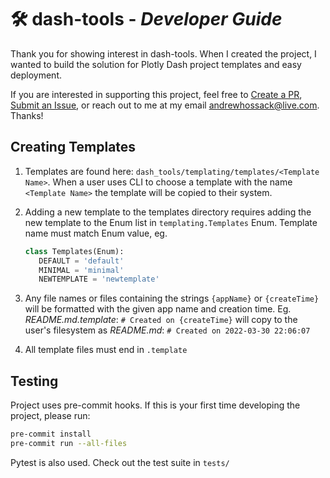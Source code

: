 # 🛠️ **dash-tools** - _Developer Guide_

Thank you for showing interest in dash-tools. When I created the project, I wanted to build the solution for Plotly Dash project templates and easy deployment.

If you are interested in supporting this project, feel free to [Create a PR](https://github.com/andrew-hossack/dash-tools/pulls), [Submit an Issue](https://github.com/andrew-hossack/dash-tools/issues), or reach out to me at my email [andrewhossack@live.com](mailto:andrewhossack@live.com). Thanks!

## **Creating Templates**

1. Templates are found here: `dash_tools/templating/templates/<Template Name>`. When a user uses CLI to choose a template with the name `<Template Name>` the template will be copied to their system.
2. Adding a new template to the templates directory requires adding the new template to the Enum list in `templating.Templates` Enum. Template name must match Enum value, eg.

   ```python
   class Templates(Enum):
      DEFAULT = 'default'
      MINIMAL = 'minimal'
      NEWTEMPLATE = 'newtemplate'
   ```

3. Any file names or files containing the strings `{appName}` or `{createTime}` will be formatted with the given app name and creation time. Eg. _README.md.template_: `# Created on {createTime}` will copy to the user's filesystem as _README.md_: `# Created on 2022-03-30 22:06:07`
4. All template files must end in `.template`

## **Testing**

Project uses pre-commit hooks. If this is your first time developing the project, please run:

```bash
pre-commit install
pre-commit run --all-files
```

Pytest is also used. Check out the test suite in `tests/`
